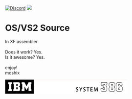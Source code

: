 [![Discord](https://img.shields.io/discord/423767742546575361.svg?label=&logo=discord&logoColor=ffffff&color=7389D8&labelColor=6A7EC2)](https://discord.gg/vpEv3HJ)
<a href=" https://github.com/moshix/mvs/blob/master/codenotary.com"><img src="https://raw.githubusercontent.com/moshix/mvs/master/secured-by-immudb.svg" width="109px;"/></a>

OS/VS2 Source
=============

In XF assembler
<br>
<br>
Does it work? Yes.<br>
Is it awesome? Yes. 
<br><br>
enjoy!
<br>
moshix


![Alt text](system386.png?raw=true "OS/VS2")
